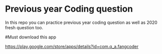 # Previous year Coding question
In this repo you can practice previous year coding question as well as 2020 fresh question too.

#Must download this app

https://play.google.com/store/apps/details?id=com.q_a.fangcoder
